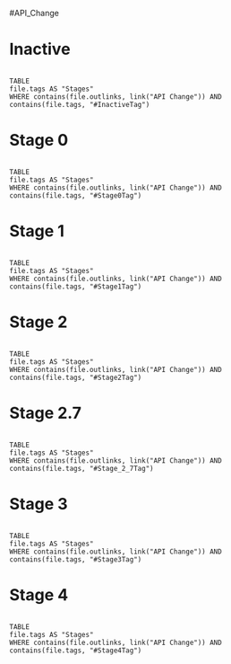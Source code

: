 #API_Change 

# Inactive
```dataview

TABLE 
file.tags AS "Stages"
WHERE contains(file.outlinks, link("API Change")) AND contains(file.tags, "#InactiveTag") 

```


# Stage 0

```dataview

TABLE 
file.tags AS "Stages"
WHERE contains(file.outlinks, link("API Change")) AND contains(file.tags, "#Stage0Tag") 

```
# Stage 1

```dataview

TABLE 
file.tags AS "Stages"
WHERE contains(file.outlinks, link("API Change")) AND contains(file.tags, "#Stage1Tag") 

```

# Stage 2

```dataview

TABLE 
file.tags AS "Stages"
WHERE contains(file.outlinks, link("API Change")) AND contains(file.tags, "#Stage2Tag") 

```

# Stage 2.7

```dataview

TABLE 
file.tags AS "Stages"
WHERE contains(file.outlinks, link("API Change")) AND contains(file.tags, "#Stage_2_7Tag") 

```

# Stage 3

```dataview

TABLE 
file.tags AS "Stages"
WHERE contains(file.outlinks, link("API Change")) AND contains(file.tags, "#Stage3Tag") 

```

# Stage 4

```dataview

TABLE 
file.tags AS "Stages"
WHERE contains(file.outlinks, link("API Change")) AND contains(file.tags, "#Stage4Tag") 

```


























